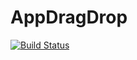 # AppDragDrop

[![Build Status](https://travis-ci.org/niawjunior/angular-drag-drop.svg?branch=master)](https://travis-ci.org/niawjunior/angular-drag-drop)
